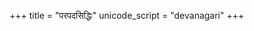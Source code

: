 +++
title = "परपदसिद्धिः"
unicode_script = "devanagari"
+++

<div class="spreadsheet" src="../karmaNy_aN.toml"> </div>  

